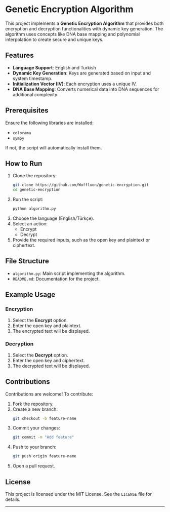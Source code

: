 # Genetic Encryption Algorithm

This project implements a **Genetic Encryption Algorithm** that provides both encryption and decryption functionalities with dynamic key generation. The algorithm uses concepts like DNA base mapping and polynomial interpolation to create secure and unique keys.

## Features

- **Language Support**: English and Turkish
- **Dynamic Key Generation**: Keys are generated based on input and system timestamp.
- **Initialization Vector (IV)**: Each encryption uses a unique IV.
- **DNA Base Mapping**: Converts numerical data into DNA sequences for additional complexity.

## Prerequisites

Ensure the following libraries are installed:

- `colorama`
- `sympy`

If not, the script will automatically install them.

## How to Run

1. Clone the repository:
   ```bash
   git clone https://github.com/Woffluon/genetic-encryption.git
   cd genetic-encryption
   ```
2. Run the script:
   ```bash
   python algorithm.py
   ```
3. Choose the language (English/Türkçe).
4. Select an action:
   - Encrypt
   - Decrypt
5. Provide the required inputs, such as the open key and plaintext or ciphertext.

## File Structure

- `algorithm.py`: Main script implementing the algorithm.
- `README.md`: Documentation for the project.

## Example Usage

### Encryption

1. Select the **Encrypt** option.
2. Enter the open key and plaintext.
3. The encrypted text will be displayed.

### Decryption

1. Select the **Decrypt** option.
2. Enter the open key and ciphertext.
3. The decrypted text will be displayed.

## Contributions

Contributions are welcome! To contribute:

1. Fork the repository.
2. Create a new branch:
   ```bash
   git checkout -b feature-name
   ```
3. Commit your changes:
   ```bash
   git commit -m "Add feature"
   ```
4. Push to your branch:
   ```bash
   git push origin feature-name
   ```
5. Open a pull request.

## License

This project is licensed under the MIT License. See the `LICENSE` file for details.

---

